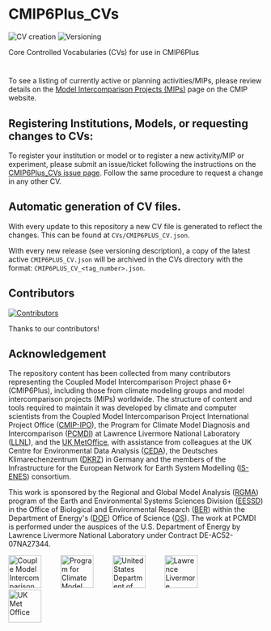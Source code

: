 # CMIP6Plus_CVs
![CV creation](https://github.com/WCRP-CMIP/CMIP6Plus_CVs/actions/workflows/gen_CV.yml/badge.svg?branch=main) 
![Versioning](https://github.com/WCRP-CMIP/CMIP6Plus_CVs/actions/workflows/version_update.yml/badge.svg?branch=main)



Core Controlled Vocabularies (CVs) for use in CMIP6Plus

# 


To see a listing of currently active or planning activities/MIPs, please review details on the [Model Intercomparison Projects (MIPs)](https://wcrp-cmip.org/model-intercomparison-projects-mips/) page on the CMIP website.

## Registering Institutions, Models, or requesting changes to CVs:

To register your institution or model or to register a new activity/MIP or experiment, please submit an issue/ticket following the instructions on the [CMIP6Plus_CVs issue page](https://github.com/WCRP-CMIP/CMIP6Plus_CVs/issues/new). Follow the same procedure to request a change in any other CV.

## Automatic generation of CV files. 
With every update to this repository a new CV file is generated to reflect the changes. This can be found at `CVs/CMIP6PLUS_CV.json`. 

With every new release (see versioning description), a copy of the latest active `CMIP6PLUS_CV.json` will be archived in the CVs directory with the format: `CMIP6PLUS_CV_<tag_number>.json`.


## Contributors

[![Contributors](https://contrib.rocks/image?repo=WCRP-CMIP/CMIP6Plus_CVs)](https://github.com/WCRP-CMIP/CMIP6Plus_CVs/graphs/contributors)

Thanks to our contributors!


## Acknowledgement

The repository content has been collected from many contributors representing the Coupled Model Intercomparison Project phase 6+ (CMIP6Plus), including those from climate modeling groups and model intercomparison projects (MIPs) worldwide. The structure of content and tools required to maintain it was developed by climate and computer scientists from the Coupled Model Intercomparison Project International Project Office ([CMIP-IPO](https://wcrp-cmip.org/cmip-governance/project-office/)), the Program for Climate Model Diagnosis and Intercomparison ([PCMDI](https://pcmdi.llnl.gov/)) at Lawrence Livermore National Laboratory ([LLNL](https://www.llnl.gov/)), and the [UK MetOffice](https://www.metoffice.gov.uk/), with assistance from colleagues at the UK Centre for Environmental Data Analysis ([CEDA](https://www.ceda.ac.uk/)), the Deutsches Klimarechenzentrum ([DKRZ](https://www.dkrz.de/en/)) in Germany and the members of the Infrastructure for the European Network for Earth System Modelling ([IS-ENES](https://is.enes.org/)) consortium.

This work is sponsored by the Regional and Global Model Analysis ([RGMA](https://climatemodeling.science.energy.gov/program/regional-global-model-analysis)) program of the Earth and Environmental Systems Sciences Division ([EESSD](https://science.osti.gov/ber/Research/eessd)) in the Office of Biological and Environmental Research ([BER](https://science.osti.gov/ber)) within the Department of Energy's ([DOE](https://www.energy.gov/)) Office of Science ([OS](https://science.osti.gov/)). The work at PCMDI is performed under the auspices of the U.S. Department of Energy by Lawrence Livermore National Laboratory under Contract DE-AC52-07NA27344.

<p>
    <img src="https://pcmdi.github.io/assets/CMIP/100px-CMIP_Logo_RGB_Positive-square-96dpi.png"
         width="65"
         style="margin-right: 30px"
         title="Couple Model Intercomparison Project International Project Office"
         alt="Couple Model Intercomparison Project International Project Office"
    >&nbsp;
    <img src="https://pcmdi.github.io/assets/PCMDI/100px-PCMDI-Logo-NoText-square-png8.png"
         width="65"
         style="margin-right: 30px"
         title="Program for Climate Model Diagnosis and Intercomparison"
         alt="Program for Climate Model Diagnosis and Intercomparison"
    >&nbsp;
    <img src="https://pcmdi.github.io/assets/DOE/480px-DOE_Seal_Color.png"
         width="65"
         style="margin-right: 30px"
         title="United States Department of Energy"
         alt="United States Department of Energy"
    >&nbsp;
    <img src="https://pcmdi.github.io/assets/LLNL/212px-LLNLiconPMS286-WHITEBACKGROUND.png"
         width="65"
         style="margin-right: 30px"
         title="Lawrence Livermore National Laboratory"
         alt="Lawrence Livermore National Laboratory"
    >&nbsp;
    <img src="https://pcmdi.github.io/assets/MetOffice/100px-Met_Office_LogoBLACK.png"
         width="65"
         style="margin-right: 30px"
         title="UK Met Office"
         alt="UK Met Office"
    >
</p>
